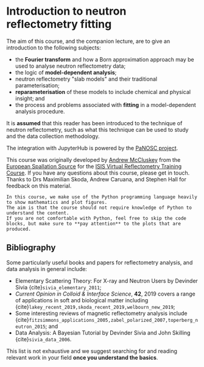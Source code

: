 # Introduction to neutron reflectometry fitting

The aim of this course, and the companion lecture, are to give an introduction to the following subjects: 
- the **Fourier transform** and how a Born approximation approach may be used to analyse neutron reflectometry data; 
- the logic of **model-dependent analysis**; 
- neutron reflectometry "slab models" and their traditional parameterisation; 
- **reparameterisation** of these models to include chemical and physical insight; and 
- the process and problems associated with **fitting** in a model-dependent analysis procedure. 

It is **assumed** that this reader has been introduced to the technique of neutron reflectometry, such as what this technique can be used to study and the data collection methodology.

The integration with JupyterHub is powered by the [PaNOSC project](https://www.panosc.eu). 

This course was originally developed by [Andrew McCluskey](mailto:andrew.mccluskey@ess.eu) from the [European Spallation Source](https://europeanspallationsource.se/) for the [ISIS Virtual Reflectometry Training Course](https://indico.stfc.ac.uk/event/355/). 
If you have any questions about this course, please get in touch.
Thanks to Drs Maximilian Skoda, Andrew Caruana, and Stephen Hall for feedback on this material.

```{note}
In this course, we make use of the Python programming language heavily to show mathematics and plot figures. 
The aim is that the course should not require knowledge of Python to understand the content.
If you are not comfortable with Python, feel free to skip the code blocks, but make sure to **pay attention** to the plots that are produced. 
```

## Bibliography

Some particularly useful books and papers for reflectometry analysis, and data analysis in general include:
- Elementary Scattering Theory: For X-ray and Neutron Users by Devinder Sivia {cite}`sivia_elementary_2011`;
- *Current Opinion in Colloid & Interface Science*, **42**, 2019 covers a range of applications in soft and biological matter including {cite}`lakey_recent_2019,skoda_recent_2019,welbourn_new_2019`;
- Some interesting reviews of magnetic reflectometry analysis include {cite}`fitzsimmons_applications_2005,zabel_polarized_2007,toperberg_neutron_2015`; and
- Data Analysis: A Bayesian Tutorial by Devinder Sivia and John Skilling {cite}`sivia_data_2006`.

This list is not exhaustive and we suggest searching for and reading relevant work in your field **once you understand the basics**. 

```{bibliography}
```